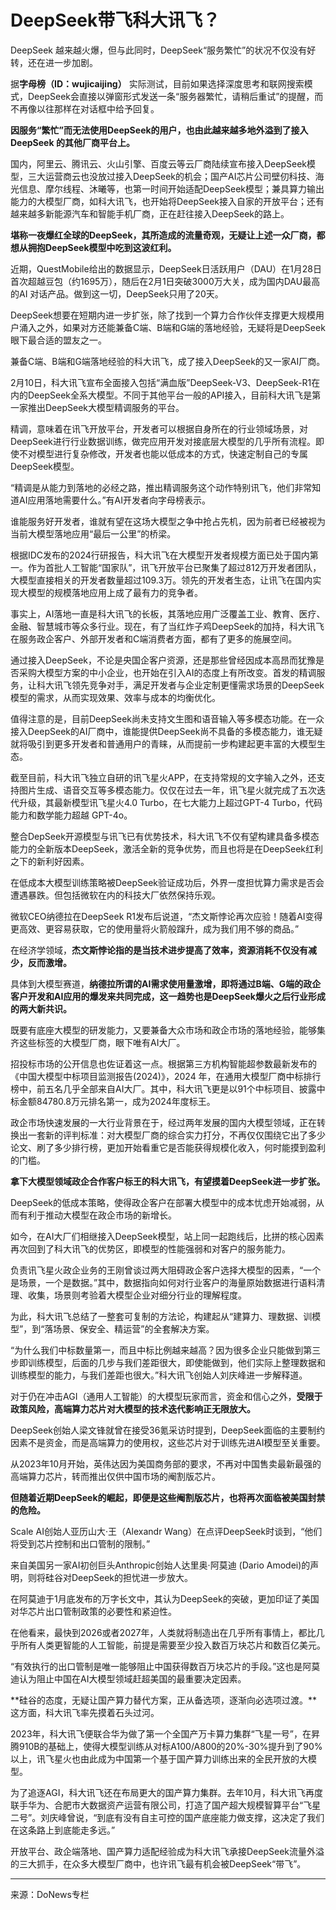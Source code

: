 # DeepSeek带飞科大讯飞？
DeepSeek 越来越火爆，但与此同时，DeepSeek“服务繁忙”的状况不仅没有好转，还在进一步加剧。

据**字母榜（ID：wujicaijing）** 实际测试，目前如果选择深度思考和联网搜索模式，DeepSeek会直接以弹窗形式发送一条“服务器繁忙，请稍后重试”的提醒，而不再像以往那样在对话框中给予回复。

**因服务“繁忙”而无法使用DeepSeek的用户，也由此越来越多地外溢到了接入DeepSeek 的其他厂商平台上。**

国内，阿里云、腾讯云、火山引擎、百度云等云厂商陆续宣布接入DeepSeek模型，三大运营商云也没放过接入DeepSeek的机会；国产AI芯片公司壁仞科技、海光信息、摩尔线程、沐曦等，也第一时间开始适配DeepSeek模型；兼具算力输出能力的大模型厂商，如科大讯飞，也开始将DeepSeek接入自家的开放平台；还有越来越多新能源汽车和智能手机厂商，正在赶往接入DeepSeek的路上。

**堪称一夜爆红全球的DeepSeek，其所造成的流量奇观，无疑让上述一众厂商，都想从拥抱DeepSeek模型中吃到这波红利。**

近期，QuestMobile给出的数据显示，DeepSeek日活跃用户（DAU）在1月28日首次超越豆包（约1695万），随后在2月1日突破3000万大关，成为国内DAU最高的AI 对话产品。做到这一切，DeepSeek只用了20天。

DeepSeek想要在短期内进一步扩张，除了找到一个算力合作伙伴支撑更大规模用户涌入之外，如果对方还能兼备C端、B端和G端的落地经验，无疑将是DeepSeek眼下最合适的盟友之一。


兼备C端、B端和G端落地经验的科大讯飞，成了接入DeepSeek的又一家AI厂商。

2月10日，科大讯飞宣布全面接入包括“满血版”DeepSeek-V3、DeepSeek-R1在内的DeepSeek全系大模型。不同于其他平台一般的API接入，目前科大讯飞是第一家推出DeepSeek大模型精调服务的平台。

精调，意味着在讯飞开放平台，开发者可以根据自身所在的行业领域场景，对DeepSeek进行行业数据训练，做完应用开发对接底层大模型的几乎所有流程。即使不对模型进行复杂修改，开发者也能以低成本的方式，快速定制自己的专属DeepSeek模型。

“精调是从能力到落地的必经之路，推出精调服务这个动作特别讯飞，他们非常知道AI应用落地需要什么。”有AI开发者向字母榜表示。

谁能服务好开发者，谁就有望在这场大模型之争中抢占先机，因为前者已经被视为当前大模型落地应用“最后一公里”的桥梁。

根据IDC发布的2024行研报告，科大讯飞在大模型开发者规模方面已处于国内第一。作为首批人工智能“国家队”，讯飞开放平台已聚集了超过812万开发者团队，大模型直接相关的开发者数量超过109.3万。领先的开发者生态，让讯飞在国内实现大模型的规模落地应用上成了最有力的竞争者。

事实上，AI落地一直是科大讯飞的长板，其落地应用广泛覆盖工业、教育、医疗、金融、智慧城市等众多行业。现在，有了当红炸子鸡DeepSeek的加持，科大讯飞在服务政企客户、外部开发者和C端消费者方面，都有了更多的施展空间。

通过接入DeepSeek，不论是央国企客户资源，还是那些曾经因成本高昂而犹豫是否采购大模型方案的中小企业，也开始在引入AI的态度上有所改变。首发的精调服务，让科大讯飞领先竞争对手，满足开发者与企业定制更懂需求场景的DeepSeek模型的需求，从而实现效果、效率与成本的均衡优化。

值得注意的是，目前DeepSeek尚未支持文生图和语音输入等多模态功能。在一众接入DeepSeek的AI厂商中，谁能提供DeepSeek尚不具备的多模态能力，谁无疑就将吸引到更多开发者和普通用户的青睐，从而提前一步构建起更丰富的大模型生态。

截至目前，科大讯飞独立自研的讯飞星火APP，在支持常规的文字输入之外，还支持图片生成、语音交互等多模态能力。仅仅在过去一年，讯飞星火就完成了五次迭代升级，其最新模型讯飞星火4.0 Turbo，在七大能力上超过GPT-4 Turbo，代码能力和数学能力超越 GPT-4o。

整合DepSeek开源模型与讯飞已有优势技术，科大讯飞不仅有望构建具备多模态能力的全新版本DeepSeek，激活全新的竞争优势，而且也将是在DeepSeek红利之下的新利好因素。


在低成本大模型训练策略被DeepSeek验证成功后，外界一度担忧算力需求是否会遭遇暴跌。但包括微软在内的科技大厂依然保持乐观。

微软CEO纳德拉在DeepSeek R1发布后说道，“杰文斯悖论再次应验！随着AI变得更高效、更容易获取，它的使用量将火箭般蹿升，成为我们用不够的商品。”

在经济学领域，**杰文斯悖论指的是当技术进步提高了效率，资源消耗不仅没有减少，反而激增。**

具体到大模型赛道，**纳德拉所谓的AI需求使用量激增，即将通过B端、G端的政企客户开发和AI应用的爆发来共同完成，这一趋势也是DeepSeek爆火之后行业形成的两大新共识。**

既要有底座大模型的研发能力，又要兼备大众市场和政企市场的落地经验，能够集齐这些标签的大模型厂商，眼下唯有AI大厂。

招投标市场的公开信息也佐证着这一点。根据第三方机构智能超参数最新发布的《中国大模型中标项目监测报告(2024)》，2024 年，在通用大模型厂商中标排行榜中，前五名几乎全部来自AI大厂。其中，科大讯飞更是以91个中标项目、披露中标金额84780.8万元排名第一，成为2024年度标王。

政企市场快速发展的一大行业背景在于，经过两年发展的国内大模型领域，正在转换出一套新的评判标准：对大模型厂商的综合实力打分，不再仅仅围绕它出了多少论文、刷了多少排行榜，更加开始看重它是否能获得规模化收入，何时能摸到盈利的门槛。

**拿下大模型领域政企合作客户标王的科大讯飞，有望摸着DeepSeek进一步扩张。**

DeepSeek的低成本策略，使得政企客户在部署大模型中的成本忧虑开始减弱，从而有利于推动大模型在政企市场的新增长。

如今，在AI大厂们相继接入DeepSeek模型，站上同一起跑线后，比拼的核心因素再次回到了科大讯飞的优势区，即模型的性能强弱和对客户的服务能力。

负责讯飞星火政企业务的王刚曾谈过两大阻碍政企客户选择大模型的因素，“一个是场景，一个是数据。”其中，数据指向如何对行业客户的海量原始数据进行语料清理、收集，场景则考验着大模型企业对细分行业的理解程度。

为此，科大讯飞总结了一整套可复制的方法论，构建起从“建算力、理数据、训模型”，到“落场景、保安全、精运营”的全套解决方案。

“为什么我们中标数量第一，而且中标比例越来越高？因为很多企业只能做到第三步即训练模型，后面的几步与我们差距很大，即使能做到，他们实际上整理数据和训练模型的能力，与我们差距也很大。”科大讯飞创始人刘庆峰进一步解释道。


对于仍在冲击AGI（通用人工智能）的大模型玩家而言，资金和信心之外，**受限于政策风险，高端算力芯片对大模型的技术迭代影响正无限放大。**

DeepSeek创始人梁文锋就曾在接受36氪采访时提到，DeepSeek面临的主要制约因素不是资金，而是高端算力的使用权，这些芯片对于训练先进AI模型至关重要。

从2023年10月开始，英伟达因为美国商务部的要求，不再对中国售卖最新最强的高端算力芯片，转而推出仅供中国市场的阉割版芯片。

**但随着近期DeepSeek的崛起，即便是这些阉割版芯片，也将再次面临被美国封禁的危险。**

Scale AI创始人亚历山大·王（Alexandr Wang）在点评DeepSeek时谈到，“他们将受到芯片控制和出口管制的限制。”

来自美国另一家AI初创巨头Anthropic创始人达里奥·阿莫迪 (Dario Amodei)的声明，则将硅谷对DeepSeek的担忧进一步放大。

在阿莫迪于1月底发布的万字长文中，其认为DeepSeek的突破，更加印证了美国对华芯片出口管制政策的必要性和紧迫性。

在他看来，最快到2026或者2027年，人类就将制造出在几乎所有事情上，都比几乎所有人类更智能的人工智能，前提是需要至少投入数百万块芯片和数百亿美元。

“有效执行的出口管制是唯一能够阻止中国获得数百万块芯片的手段。”这也是阿莫迪认为阻止中国在AI大模型领域赶超美国的最重要决定因素。　

**硅谷的态度，无疑让国产算力替代方案，正从备选项，逐渐向必选项过渡。**这方面，科大讯飞率先摸着石头过河。

2023年，科大讯飞便联合华为做了第一个全国产万卡算力集群“飞星一号”，在昇腾910B的基础上，使得大模型训练从对标A100/A800的20%-30%提升到了90%以上，讯飞星火也由此成为中国第一个基于国产算力训练出来的全民开放的大模型。

为了追逐AGI，科大讯飞还在布局更大的国产算力集群。去年10月，科大讯飞再度联手华为、合肥市大数据资产运营有限公司，打造了国产超大规模智算平台“飞星二号”。刘庆峰曾说，“到底有没有自主可控的国产底座能力做支撑，这决定了我们在这条路上到底能走多远。”

开放平台、政企端落地、国产算力适配经验成为科大讯飞承接DeepSeek流量外溢的三大抓手，在众多大模型厂商中，也许讯飞最有机会被DeepSeek“带飞”。

---
来源：DoNews专栏